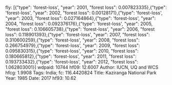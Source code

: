 fly: [{"type": 'forest-loss', "year": 2001, "forest loss": 0.007823335},{"type": 'forest-loss', "year": 2002, "forest loss": 0.00128171},{"type": 'forest-loss', "year": 2003, "forest loss": 0.027164864},{"type": 'forest-loss', "year": 2004, "forest loss": 0.092376176},{"type": 'forest-loss', "year": 2005, "forest loss": 0.106605738},{"type": 'forest-loss', "year": 2006, "forest loss": 0.118901393},{"type": 'forest-loss', "year": 2007, "forest loss": 0.310600259},{"type": 'forest-loss', "year": 2008, "forest loss": 0.266754979},{"type": 'forest-loss', "year": 2009, "forest loss": 0.095830315},{"type": 'forest-loss', "year": 2010, "forest loss": 0.180665812},{"type": 'forest-loss', "year": 2011, "forest loss": 0.193733432},{"type": 'forest-loss', "year": 2012, "forest loss": 1.062803001}]
wdpaid: 10744
hf09: 12.6007
Author: IUCN, UQ and WCS
hfcg: 1.9908
Tags: India;
fc: 116.4420824
Title: Kaziranga National Park
Year: 1985
Date: 2017
hf93: 10.62
